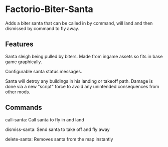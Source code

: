 # Factorio-Biter-Santa
Adds a biter santa that can be called in by command, will land and then dismissed by command to fly away.


Features
-------

Santa sleigh being pulled by biters. Made from ingame assets so fits in base game graphically.

Configurable santa status messages.

Santa will detroy any buildings in his landing or takeoff path. Damage is done via a new "script" force to avoid any unintended consequences from other mods.



Commands
-------

call-santa: Call santa to fly in and land

dismiss-santa: Send santa to take off and fly away

delete-santa: Removes santa from the map instantly
